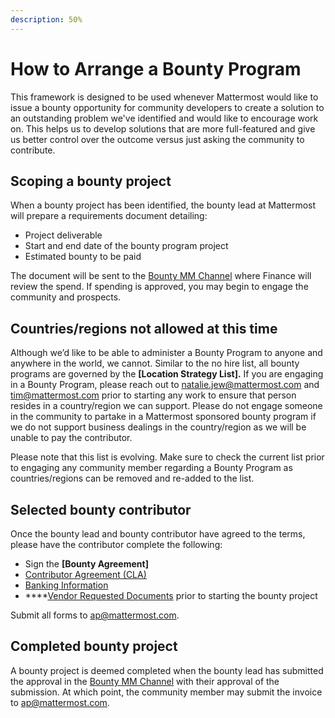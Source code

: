 ```yaml
---
description: 50%
---
```


# How to Arrange a Bounty Program

This framework is designed to be used whenever Mattermost would like to issue a bounty opportunity for community developers to create a solution to an outstanding problem we've identified and would like to encourage work on. This helps us to develop solutions that are more full-featured and give us better control over the outcome versus just asking the community to contribute.

## Scoping a bounty project

When a bounty project has been identified, the bounty lead at Mattermost will prepare a requirements document detailing:

* Project deliverable
* Start and end date of the bounty program project
* Estimated bounty to be paid

The document will be sent to the [Bounty MM Channel](https://community-release.mattermost.com/private-core/channels/developer-bounty-program) where Finance will review the spend. If spending is approved, you may begin to engage the community and prospects.

## Countries/regions not allowed at this time

Although we’d like to be able to administer a Bounty Program to anyone and anywhere in the world, we cannot. Similar to the no hire list, all bounty programs are governed by the **\[Location Strategy List\].** If you are engaging in a Bounty Program, please reach out to [natalie.jew@mattermost.com](mailto:natalie.jew@mattermost.com) and [tim@mattermost.com](mailto:tim@mattermost.com) prior to starting any work to ensure that person resides in a country/region we can support. Please do not engage someone in the community to partake in a Mattermost sponsored bounty program if we do not support business dealings in the country/region as we will be unable to pay the contributor.

Please note that this list is evolving. Make sure to check the current list prior to engaging any community member regarding a Bounty Program as countries/regions can be removed and re-added to the list.

## Selected bounty contributor

Once the bounty lead and bounty contributor have agreed to the terms, please have the contributor complete the following:

* Sign the **\[Bounty Agreement\]**
* [Contributor Agreement \(CLA\)](https://mattermost.org/mattermost-contributor-agreement/)
* [Banking Information](https://handbook.mattermost.com/company/how-to-guides-for-staff/how-to-get-paid#payments-made-by-mattermost)
* \*\*\*\*[Vendor Requested Documents](https://handbook.mattermost.com/company/how-to-guides-for-staff/how-to-purchase/how-to-on-board-as-a-vendor#new-vendor-or-contractor) prior to starting the bounty project

Submit all forms to [ap@mattermost.com](mailto:%20ap@mattermost.com).

## Completed bounty project

A bounty project is deemed completed when the bounty lead has submitted the approval in the [Bounty MM Channel](https://community-release.mattermost.com/private-core/channels/developer-bounty-program) with their approval of the submission. At which point, the community member may submit the invoice to [ap@mattermost.com](mailto:%20ap@mattermost.com).
